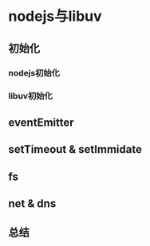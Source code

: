 # nodejs与libuv

## 初始化

### nodejs初始化

### libuv初始化

## eventEmitter

## setTimeout & setImmidate

## fs

## net & dns

## 总结
